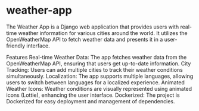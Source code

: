 # weather-app
The Weather App is a Django web application that provides users with real-time weather information for various cities around the world. It utilizes the OpenWeatherMap API to fetch weather data and presents it in a user-friendly interface.

Features
Real-time Weather Data: The app fetches weather data from the OpenWeatherMap API, ensuring that users get up-to-date information.
City Tracking: Users can add multiple cities to track their weather conditions simultaneously.
Localization: The app supports multiple languages, allowing users to switch between languages for a localized experience.
Animated Weather Icons: Weather conditions are visually represented using animated icons (Lottie), enhancing the user interface.
Dockerized: The project is Dockerized for easy deployment and management of dependencies.
